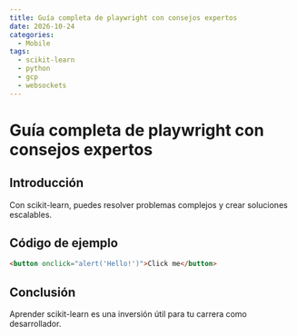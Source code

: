 ```yaml
---
title: Guía completa de playwright con consejos expertos
date: 2026-10-24
categories:
  - Mobile
tags:
  - scikit-learn
  - python
  - gcp
  - websockets
---
```


# Guía completa de playwright con consejos expertos

## Introducción

Con scikit-learn, puedes resolver problemas complejos y crear soluciones escalables.

## Código de ejemplo

```html
<button onclick="alert('Hello!')">Click me</button>
```

## Conclusión

Aprender scikit-learn es una inversión útil para tu carrera como desarrollador.